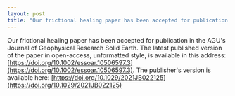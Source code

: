 ```yaml
---
layout: post
title: "Our frictional healing paper has been accepted for publication in the Journal of Geophysical Research Solid Earth"
---
```


Our frictional healing paper has been accepted for publication in the AGU's Journal of Geophysical Research Solid Earth. The latest published version of the paper in open-access, unformatted style, is available in this address: [https://doi.org/10.1002/essoar.10506597.3](https://doi.org/10.1002/essoar.10506597.3). The publisher's version is available here: [https://doi.org/10.1029/2021JB022125](https://doi.org/10.1029/2021JB022125)
